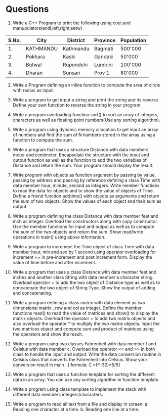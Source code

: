 # Questions
1. Write a C++ Program to print the following using cout and manupulators(endl,left,right,setw)

| S.No. |   City    |    District    | Province     | Population |
|  --- | ---  | ---  | ---  | ---  |
| 1. |      KATHMANDU |  Kathmandu  | Bagmati      | 500'000 |
| 2.  |    Pokhara |    Kaski       | Gandaki      | 50'000 |
| 3.   |   Butwal |     Rupendehi   | Lumbini      | 100'000 |
| 4.    |  Dharan |      Sunsari     | Prov 1       | 80'000 |

2. Write a Program defining an inline function to compute the area of circle with radius as input. 

3. Write a program to get input a string and print the string and its reverse. Define your own 
function to reverse the string in your program. 

4. Write a program overloading function sort()  to sort an array of integers, characters as well as 
floating point numbers(Use any sorting algorithm). 

5. Write a program using dynamic memory allocation to get input an array of numbers and  find 
the sum of N numbers stored in the array using a function to compute the sum. 

6. Write a program that uses a structure Distance with data members meter and centimeter. 
Encapsulate the structure with the input and output function as well as the function to add the 
two variables of Distance and return the sum. Your program should display the result. 

7. Write program with objects as function argument by passing by value, passing by address and 
passing by reference defining a class Time with data member hour, minute, second as integers. 
Write member functions to read the data for objects and to show the value of objects of Time. 
Define a friend function  addtime() with objects as arguments and return the sum of two 
objects. Show the values of each object and their sum as output. 

8. Write a program defining the class Distance with data member feet and inch as integer. 
Overload the constructors along with copy constructor. Use the member functions for input and 
output as well as to compute the sum of the two objects and return the sum. Show read/write 
operations in main() using above information.  

9. Write a program to increment the Time object of class Time with data member hour, min and 
sec  by 1 second using operator overloading for increment ++  in pre-increment and post
increment form. Display the value of time before and after increment. 

10. Write a program that uses a class Distance with data member feet and inches and another class 
String with data member a character string. Overload operator + to add the two object of 
Distance type as well as to concatenate the two object of String Type. Show the output of 
adding and concatenating. 

11. Write a program defining a class matrix with data element as two dimensional matrix , row and 
col as integer. Define the member functions read() to read the value of matrices and show() to 
display the matrix objects. Overload the operator + to add two matrix objects and also overload 
the operator * to multiply the two matrix objects. Input the two matrices object and  compute 
sum and product of matrices using the operators and show the result. 

12. Write a program using two classes Fahrenheit with data member f and Celsius with  data 
member c. Overload the operator << and >> in both class to handle the input and output. Write 
the data conversion routine in Celsius class that converts the Fahrenheit into Celsius. Show your 
conversion result in main . [ formula: C =(F-32)*5/9] 

13. Write a program that uses a function template for sorting the different data in an array. You can 
use any sorting algorithm in function template. 

14. Write a program using class template to implement the stack with different data members 
integers/characters. 

15. Write a program to read all text from a file and display in screen. 
a. Reading one character at a time. 
b. Reading one line at a time. 
